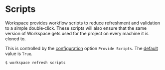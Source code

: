 <!--
 Scripts.md

 This source file is part of the Workspace open source project.
 https://github.com/SDGGiesbrecht/Workspace#workspace

 Copyright ©2017–2018 Jeremy David Giesbrecht and the Workspace project contributors.

 Soli Deo gloria.

 Licensed under the Apache Licence, Version 2.0.
 See http://www.apache.org/licenses/LICENSE-2.0 for licence information.
 -->

# Scripts

Workspace provides workflow scripts to reduce refreshment and validation to a simple double‐click. These scripts will also ensure that the same version of Workspace gets used for the project on every machine it is cloned to.

This is controlled by the [configuration](Configuring%20Workspace.md) option `Provide Scripts`. The [default](Responsibilities.md#default-vs-automatic) value is `True`.

```shell
$ workspace refresh scripts
```
